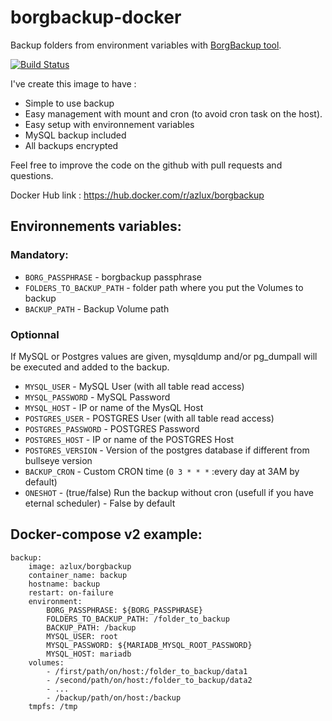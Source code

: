 # borgbackup-docker
Backup folders from environment variables with [BorgBackup tool](https://www.borgbackup.org/).

[![Build Status](https://ci.azlux.fr/api/badges/azlux/borgbackup-docker/status.svg)](https://ci.azlux.fr/azlux/borgbackup-docker)

I've create this image to have :
 - Simple to use backup
 - Easy management with  mount and cron (to avoid cron task on the host).
 - Easy setup with environnement variables
 - MySQL backup included
 - All backups encrypted

Feel free to improve the code on the github with pull requests and questions.

Docker Hub link : https://hub.docker.com/r/azlux/borgbackup

## Environnements variables:

### Mandatory:
- `BORG_PASSPHRASE` - borgbackup passphrase
- `FOLDERS_TO_BACKUP_PATH` - folder path where you put the Volumes to backup
- `BACKUP_PATH` - Backup Volume path

### Optionnal
If MySQL or Postgres values are given, mysqldump and/or pg_dumpall will be executed and added to the backup.
- `MYSQL_USER` - MySQL User (with all table read access)
- `MYSQL_PASSWORD` - MySQL Password
- `MYSQL_HOST` - IP or name of the MysQL Host
- `POSTGRES_USER` - POSTGRES User (with all table read access)
- `POSTGRES_PASSWORD` - POSTGRES Password
- `POSTGRES_HOST` - IP or name of the POSTGRES Host
- `POSTGRES_VERSION` - Version of the postgres database if different from bullseye version
- `BACKUP_CRON` - Custom CRON time (`0 3 * * *` :every day at 3AM by default)
- `ONESHOT` - (true/false) Run the backup without cron (usefull if you have eternal scheduler) - False by default

## Docker-compose v2 example:
```
backup:
    image: azlux/borgbackup
    container_name: backup
    hostname: backup
    restart: on-failure
    environment:
        BORG_PASSPHRASE: ${BORG_PASSPHRASE}
        FOLDERS_TO_BACKUP_PATH: /folder_to_backup
        BACKUP_PATH: /backup
        MYSQL_USER: root
        MYSQL_PASSWORD: ${MARIADB_MYSQL_ROOT_PASSWORD}
        MYSQL_HOST: mariadb
    volumes:
        - /first/path/on/host:/folder_to_backup/data1
        - /second/path/on/host:/folder_to_backup/data2
        - ...
        - /backup/path/on/host:/backup
    tmpfs: /tmp
```
